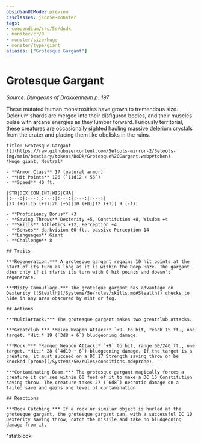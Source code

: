 ```yaml
---
obsidianUIMode: preview
cssclasses: json5e-monster
tags:
- compendium/src/5e/dodk
- monster/cr/8
- monster/size/huge
- monster/type/giant
aliases: ["Grotesque Gargant"]
---
```

# Grotesque Gargant
*Source: Dungeons of Drakkenheim p. 197*  

These mutated human monstrosities have grown to tremendous size. Delerium shards are merged into their disfigured bodies, and their muscles pulse with arcane energies as they lumber forward. Furiously territorial, these creatures are occasionally sighted hauling massive delerium crystals from the crater and placing them like obelisks in the ruins.

```ad-statblock
title: Grotesque Gargant
![](https://raw.githubusercontent.com/5etools-mirror-2/5etools-img/main/bestiary/tokens/DoDk/Grotesque%20Gargant.webp#token)
*Huge giant, Neutral*

- **Armor Class** 17 (natural armor)
- **Hit Points** 126 (`11d12 + 55`)
- **Speed** 40 ft.

|STR|DEX|CON|INT|WIS|CHA|
|:---:|:---:|:---:|:---:|:---:|:---:|
|23 (+6)|15 (+2)|20 (+5)|10 (+0)|12 (+1)| 9 (-1)|

- **Proficiency Bonus** +3
- **Saving Throws** Dexterity +5, Constitution +8, Wisdom +4
- **Skills** Athletics +12, Perception +4
- **Senses** darkvision 60 ft., passive Perception 14
- **Languages** Giant
- **Challenge** 8

## Traits

***Regeneration.*** A grotesque gargant regains 10 hit points at the start of its turn as long as it is within the Deep Haze. The gargant dies only if it starts its turn with 0 hit points and doesn't regenerate.

***Misty Camouflage.*** The grotesque gargant has advantage on Dexterity ([Stealth](/Systems/5e/rules/skills.md#Stealth)) checks to hide in any area obscured by mist or fog.

## Actions

***Multiattack.*** The grotesque gargant makes two greatclub attacks.

***Greatclub.*** *Melee Weapon Attack:* `+9` to hit, reach 15 ft., one target. *Hit:* 19 (`3d8 + 6`) bludgeoning damage.

***Rock.*** *Ranged Weapon Attack:* `+9` to hit, range 60/240 ft., one target. *Hit:* 28 (`4d10 + 6`) bludgeoning damage. If the target is a creature, it must succeed on a DC 17 Strength saving throw or be knocked [prone](/Systems/5e/rules/conditions.md#prone).

***Contaminating Beam.*** The grotesque gargant magically forces a creature it can see within 60 feet of it to make a DC 15 Constitution saving throw. The creature takes 27 (`6d8`) necrotic damage on a failed save and gains one level of contamination.

## Reactions

***Rock Catching.*** If a rock or similar object is hurled at the grotesque gargant, the grotesque gargant can, with a successful DC 10 Dexterity saving throw, catch the missile and take no bludgeoning damage from it.
```
^statblock
